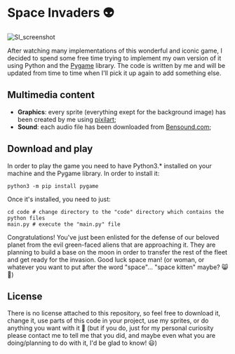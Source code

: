 # Space Invaders 👽

![SI_screenshot](https://user-images.githubusercontent.com/82440452/158659398-76a0948b-c186-438a-a60e-b7b6ddd2795d.JPG)

After watching many implementations of this wonderful and iconic game, I decided to spend some free time trying to implement my own version of it using Python and the [Pygame](https://pypi.org/project/pygame/) library.
The code is written by me and will be updated from time to time when I'll pick it up again to add something else.

## Multimedia content

- **Graphics**: every sprite (everything exept for the background image) has been created by me using [pixilart](https://www.pixilart.com/);
- **Sound**: each audio file has been downloaded from [Bensound.com](https://www.bensound.com/);

## Download and play 

In order to play the game you need to have Python3.* installed on your machine and the Pygame library. In order to install it:
```
python3 -m pip install pygame
```

Once it's installed, you need to just:
```
cd code # change directory to the "code" directory which contains the python files
main.py # execute the "main.py" file
```

Congratulations! You've just been enlisted for the defense of our beloved planet from the evil green-faced aliens that are approaching it. They are planning to build a base on the moon in order to transfer the rest of the fleet and get ready for the invasion. Good luck space man! (or woman, or whatever you want to put after the word "space"... "space kitten" maybe? 😸👾)

## License

There is no license attached to this repository, so feel free to download it, change it, use parts of this code in your project, use my sprites, or do anything you want with it 🎈 (but if you do, just for my personal curiosity please contact me to tell me that you did, and maybe even what you are doing/planning to do with it, I'd be glad to know! 😃)
